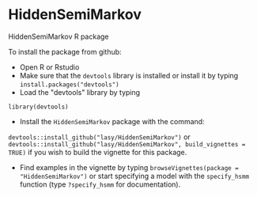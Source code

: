 # HiddenSemiMarkov
HiddenSemiMarkov R package

To install the package from github:
* Open R or Rstudio
* Make sure that the `devtools` library is installed or install it by typing `install.packages("devtools")`
* Load the "devtools" library by typing 

`library(devtools)`

* Install the `HiddenSemiMarkov` package with the command:

`devtools::install_github("lasy/HiddenSemiMarkov")` or `devtools::install_github("lasy/HiddenSemiMarkov", build_vignettes = TRUE)` if you wish to build the vignette for this package.

* Find examples in the vignette by typing `browseVignettes(package = "HiddenSemiMarkov")` or start specifying a model with the `specify_hsmm` function (type `?specify_hsmm` for documentation).

